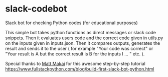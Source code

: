 # slack-codebot
Slack bot for checking Python codes (for educational purposes)

This simple bot takes python functions as direct messages or slack code snippets. Then it evaluates users code and the correct code given in utils.py on the inputs given in inputs.json. Then it compares outputs, generates the result and sends it to the user ( for example "Your code was correct" or "Your result is A but the correct result is B for the inputs I ... " etc. ).

Special thanks to [Matt Makai](http://www.mattmakai.com) for this awesome step-by-step tutorial https://www.fullstackpython.com/blog/build-first-slack-bot-python.html
